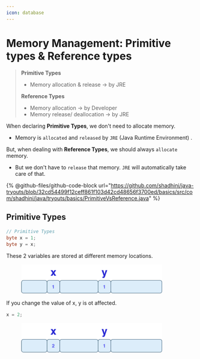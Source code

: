 ```yaml
---
icon: database
---
```


# Memory Management: Primitive types & Reference types

> **Primitive Types**
>
> * Memory allocation & release -> by JRE
>
> **Reference Types**
>
> * Memory allocation -> by Developer
> * Memory release/ deallocation -> by JRE

When declaring **Primitive Types**, we don't need to allocate memory.

* Memory is `allocated` and `released` by `JRE` (Java Runtime Environment) .

But, when dealing with **Reference Types**, we should always `allocate` memory.

* But we don't have to `release` that memory. `JRE` will automatically take care of that.



{% @github-files/github-code-block url="https://github.com/shadhini/java-tryouts/blob/32cd54499f12ceff861f103d42cd48656f3700ed/basics/src/com/shadhini/java/tryouts/basics/PrimitiveVsReference.java" %}

## Primitive Types

```java
// Primitive Types
byte x = 1;
byte y = x;
```

These 2 variables are stored at different memory locations.

<div align="left">

<figure><img src="../../.gitbook/assets/java-primitives-memory-1.png" alt="" width="375"><figcaption></figcaption></figure>

</div>

If you change the value of x, y is ot affected.

```java
x = 2;
```

<div align="left">

<figure><img src="../../.gitbook/assets/java-primitives-memory-2.png" alt="" width="375"><figcaption></figcaption></figure>

</div>

